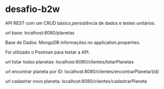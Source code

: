 # desafio-b2w

API REST com um CRUD básico,persistência de dados e testes unitários.

url base: localhost:8080/planetas

Base de Dados: MongoDB informações no application.properties.

Foi utilizado o Postman para testar a API.

url listar todos planetas: localhost:8080/clientes/listarPlanetas

url encontrar planeta por ID: localhost:8080/clientes/encontrarPlaneta/{id}

url cadastrar novo planeta: localhost:8080/clientes/cadastrarPlaneta
